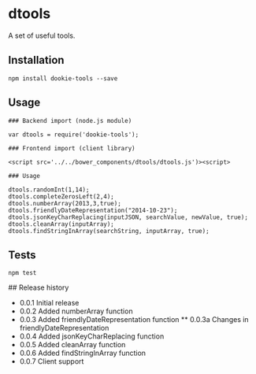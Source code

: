 dtools
======

A set of useful tools.

## Installation
	
	npm install dookie-tools --save

## Usage
	
	### Backend import (node.js module)

	var dtools = require('dookie-tools');

	### Frontend import (client library)

	<script src='../../bower_components/dtools/dtools.js')><script>

	### Usage

	dtools.randomInt(1,14);
	dtools.completeZerosLeft(2,4);
	dtools.numberArray(2013,3,true);
	dtools.friendlyDateRepresentation("2014-10-23");
	dtools.jsonKeyCharReplacing(inputJSON, searchValue, newValue, true);
	dtools.cleanArray(inputArray);
	dtools.findStringInArray(searchString, inputArray, true);


## Tests

	npm test

## Release history

* 0.0.1 Initial release
* 0.0.2 Added numberArray function
* 0.0.3 Added friendlyDateRepresentation function
** 0.0.3a Changes in friendlyDateRepresentation
* 0.0.4 Added jsonKeyCharReplacing function
* 0.0.5 Added cleanArray function
* 0.0.6 Added findStringInArray function
* 0.0.7 Client support

